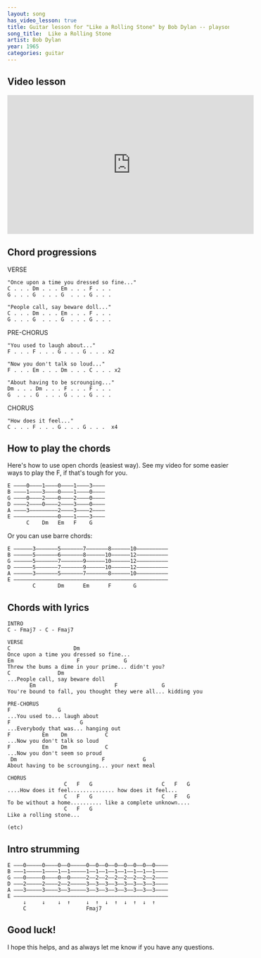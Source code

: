 ```yaml
---
layout: song
has_video_lesson: true
title: Guitar lesson for "Like a Rolling Stone" by Bob Dylan -- playsongnotes.com
song_title:  Like a Rolling Stone
artist: Bob Dylan
year: 1965
categories: guitar
---
```


## Video lesson

<iframe width="560" height="315" src="https://www.youtube.com/embed/ovnhfQkUXkc" frameborder="0" allowfullscreen></iframe>

## Chord progressions

VERSE

    "Once upon a time you dressed so fine..."
    C . . . Dm . . . Em . . . F . . .
    G . . . G  . . . G  . . . G . . .

    "People call, say beware doll..."
    C . . . Dm . . . Em . . . F . . .
    G . . . G  . . . G  . . . G . . .

PRE-CHORUS

    "You used to laugh about..."
    F . . . F . . . G . . . G . . . x2

    "Now you don't talk so loud..."
    F . . . Em . . . Dm . . . C . . . x2

    "About having to be scrounging..."
    Dm . . . Dm . . . F . . . F . . .
    G  . . . G  . . . G . . . G . . .

CHORUS

    "How does it feel..."
    C . . . F . . . G . . . G . . .  x4

## How to play the chords

Here's how to use open chords (easiest way). See my video for some easier ways to play the F, if that's tough for you.

    E ––––0––––1––––0––––1––––3––––
    B ––––1––––3––––0––––1––––0––––
    G ––––0––––2––––0––––2––––0––––
    D ––––2––––0––––2––––3––––0––––
    A ––––3–––––––––2––––3––––2––––
    E ––––––––––––––0––––1––––3––––
          C    Dm   Em   F    G

Or you can use barre chords:

    E ––––––3–––––––5–––––––7–––––––8––––––10––––––––––
    B ––––––5–––––––6–––––––8––––––10––––––12––––––––––
    G ––––––5–––––––7–––––––9––––––10––––––12––––––––––
    D ––––––5–––––––7–––––––9––––––10––––––12––––––––––
    A ––––––3–––––––5–––––––7–––––––8––––––10––––––––––
    E –––––––––––––––––––––––––––––––––––––––––––––––––
            C       Dm      Em      F       G

## Chords with lyrics

    INTRO
    C - Fmaj7 - C - Fmaj7

    VERSE
    C                    Dm
    Once upon a time you dressed so fine...
    Em                    F              G
    Threw the bums a dime in your prime... didn't you?
    C               Dm
    ...People call, say beware doll
           Em                         F              G
    You're bound to fall, you thought they were all... kidding you

    PRE-CHORUS
    F               G
    ...You used to... laugh about
    F                      G
    ...Everybody that was... hanging out
    F          Em    Dm            C
    ...Now you don't talk so loud
    F          Em    Dm            C
    ...Now you don't seem so proud
     Dm                           F            G
    About having to be scrounging... your next meal

    CHORUS
                      C   F   G                      C   F   G
    ....How does it feel.............. how does it feel...
                      C   F   G                      C   F   G
    To be without a home.......... like a complete unknown....
                      C   F   G
    Like a rolling stone...

    (etc)

## Intro strumming

    E –––0–––––0––––0––0–––––0––0––0––0––0––0––0––0––––
    B –––1–––––1––––1––1–––––1––1––1––1––1––1––1––1––––
    G –––0–––––0––––0––0–––––2––2––2––2––2––2––2––2––––
    D –––2–––––2––––2––2–––––3––3––3––3––3––3––3––3––––
    A –––3–––––3––––3––3–––––3––3––3––3––3––3––3––3––––
    E –––––––––––––––––––––––––––––––––––––––––––––––––
         ↓     ↓    ↓  ↑     ↓  ↑  ↓  ↑  ↓  ↑  ↓  ↑
         C                   Fmaj7

## Good luck!

I hope this helps, and as always let me know if you have any questions.
